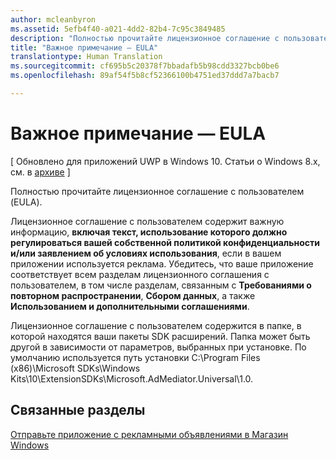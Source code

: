 ```yaml
---
author: mcleanbyron
ms.assetid: 5efb4f40-a021-4dd2-82b4-7c95c3849485
description: "Полностью прочитайте лицензионное соглашение с пользователем (EULA), чтобы узнать важные сведения."
title: "Важное примечание — EULA"
translationtype: Human Translation
ms.sourcegitcommit: cf695b5c20378f7bbadafb5b98cdd3327bcb0be6
ms.openlocfilehash: 89af54f5b8cf52366100b4751ed37ddd7a7bacb7

---
```


# Важное примечание — EULA


\[ Обновлено для приложений UWP в Windows 10. Статьи о Windows 8.x, см. в [архиве](http://go.microsoft.com/fwlink/p/?linkid=619132) \]

Полностью прочитайте лицензионное соглашение с пользователем (EULA).

Лицензионное соглашение с пользователем содержит важную информацию, **включая текст, использование которого должно регулироваться вашей собственной политикой конфиденциальности и/или заявлением об условиях использования**, если в вашем приложении используется реклама. Убедитесь, что ваше приложение соответствует всем разделам лицензионного соглашения с пользователем, в том числе разделам, связанным с **Требованиями о повторном распространении**, **Сбором данных**, а также **Использованием и дополнительными соглашениями**.

Лицензионное соглашение с пользователем содержится в папке, в которой находятся ваши пакеты SDK расширений. Папка может быть другой в зависимости от параметров, выбранных при установке. По умолчанию используется путь установки C:\\Program Files (x86)\\Microsoft SDKs\\Windows Kits\\10\\ExtensionSDKs\\Microsoft.AdMediator.Universal\\1.0.

## Связанные разделы

[Отправьте приложение с рекламными объявлениями в Магазин Windows](submit-an-app-with-ads-to-the-windows-store.md)

 

 



<!--HONumber=Jun16_HO4-->


